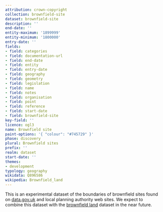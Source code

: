 ```yaml
---
attribution: crown-copyright
collection: brownfield-site
dataset: brownfield-site
description: ''
end-date: ''
entity-maximum: '1899999'
entity-minimum: '1800000'
entry-date: ''
fields:
- field: categories
- field: documentation-url
- field: end-date
- field: entity
- field: entry-date
- field: geography
- field: geometry
- field: legislation
- field: name
- field: notes
- field: organisation
- field: point
- field: reference
- field: start-date
- field: brownfield-site
key-field: ''
licence: ogl3
name: Brownfield site
paint-options: '{ "colour": "#745729" }'
phase: discovery
plural: Brownfield sites
prefix: ''
realm: dataset
start-date: ''
themes:
- development
typology: geography
wikidata: Q896586
wikipedia: Brownfield_land
---
```


This is an experimental dataset of the boundaries of brownfield sites found on [data.gov.uk](https://www.data.gov.uk/search?q=brownfield)
and local planning authority web sites.
We expect to combine this dataset with the [brownfield land](/dataset/brownfield-land) dataset in the near future.
